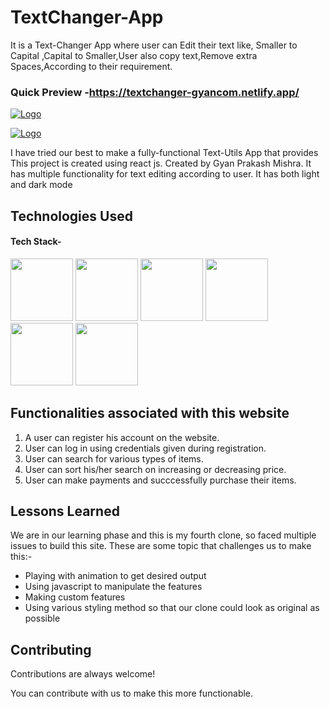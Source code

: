 # TextChanger-App
It is a Text-Changer App where user can Edit their text like, Smaller to Capital ,Capital to Smaller,User also copy text,Remove extra Spaces,According to their requirement. 


### Quick Preview -https://textchanger-gyancom.netlify.app/




<a href="https://app.netlify.com/teams/gyan12082000/overview">![Logo](https://miro.medium.com/max/1212/1*ommd-NnXD1YFShvkhoq7IQ.png)</a>

<a href="https://app.netlify.com/teams/gyan12082000/overview">![Logo](https://reactjsexample.com/content/images/2021/10/Screenshot--36-.png)</a>




I have tried our best to make a fully-functional Text-Utils App  that provides This project is created using react js. Created by Gyan Prakash Mishra. It has multiple functionality for text editing according to user. It has both light and dark mode

## Technologies Used

#### Tech Stack-

<p float="left">
    <img src="https://cdn.pixabay.com/photo/2017/08/05/11/16/logo-2582748_640.png" width="100" height="100">
    <img src="https://cdn.pixabay.com/photo/2017/08/05/11/16/logo-2582747_640.png" width="100" height="100">
   <img src="https://encrypted-tbn0.gstatic.com/images?q=tbn:ANd9GcS76aVIo4u18ZBAVWU79QkDQ6uvKUjF4leJ7g&usqp=CAU" width="100" height="100">
   <img src="https://blog.logrocket.com/wp-content/uploads/2021/04/optimize-react-native-performance.png" width="100" height="100">
   <img src="https://chriscourses.com/img/blog/redux/redux.jpg" width="100" height="100">
   <img src="https://www.ictdemy.com/images/1/css/bootstrap/bootstrap-stack.png" width="100" height="100">
 </p>

## Functionalities associated with this website

1. A user can register his account on the website.
2. User can log in using credentials given during registration.
3. User can search for various types of items.
4. User can sort his/her search on increasing or decreasing price.
5. User can make payments and succcessfully purchase their items.

 

  
## Lessons Learned

We are in our learning phase and this is my fourth clone, so faced multiple issues to build this site. These are some topic that challenges us to make this:-
- Playing with animation to get desired output
- Using javascript to manipulate the features
- Making custom features
- Using various styling method so that our clone could look as original as possible

## Contributing

Contributions are always welcome!

You can contribute with us to make this more functionable.
